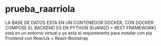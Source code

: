 # prueba_raarriola
LA BASE DE DATOS ESTA EN UN CONTENEDOR DOCKER, CON DOCKER COMPOSE
EL BACKEND ES EN PYTHON (DJANGO + REST FRAMEWORK) esta en un entorno virtual y ya esta el requirements para instalar con pip
Frontend con ReactJs + React-Bootstrap
